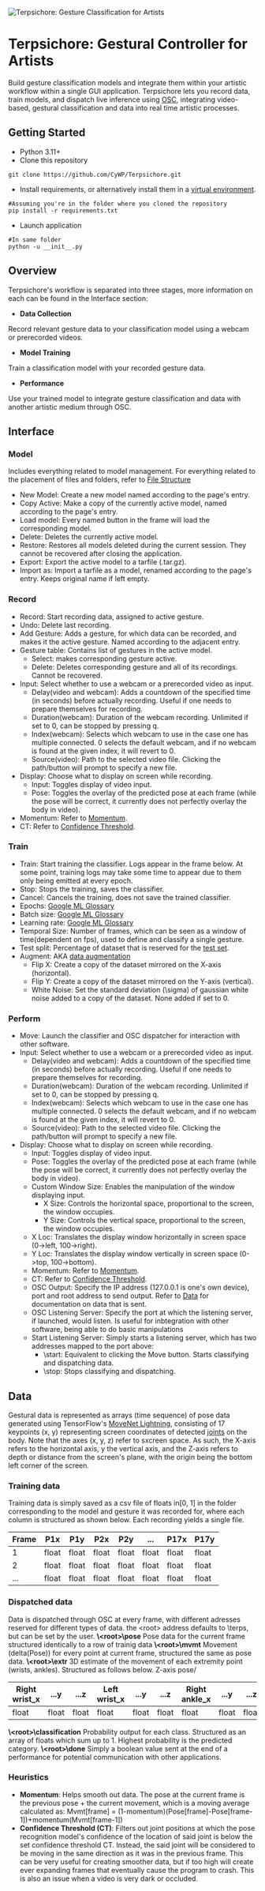 ![Terpsichore: Gesture Classification for Artists](docs/assets/topbanner.png)
# Terpsichore: Gestural Controller for Artists
Build gesture classification models and integrate them within your artistic workflow within a single GUI application.
Terpsichore lets you record data, train models, and dispatch live inference using [OSC](https://ccrma.stanford.edu/groups/osc/index.html), integrating video-based, gestural classification and data into real time artistic processes.

## Getting Started
- Python 3.11+
- Clone this repository
```
git clone https://github.com/CyWP/Terpsichore.git
```
- Install requirements, or alternatively install them in a [virtual environment](https://docs.python.org/3/library/venv.html#creating-virtual-environments).
```
#Assuming you're in the folder where you cloned the repository
pip install -r requirements.txt
```
- Launch application
```
#In same folder
python -u __init__.py
```

## Overview
Terpsichore's workflow is separated into three stages, more information on each can be found in the Interface section:
- **Data Collection**

Record relevant gesture data to your classification model using a webcam or prerecorded videos.
- **Model Training**

Train a classification model with your recorded gesture data.
- **Performance**

Use your trained model to integrate gesture classification and data with another artistic medium through OSC.

## Interface

### Model
Includes everything related to model management. For everything related to the placement of files and folders, refer to [File Structure](#file-structure)
- New Model: Create a new model named according to the page's entry.
- Copy Active: Make a copy of the currently active model, named according to the page's entry.
- Load model: Every named button in the frame will load the corresponding model.
- Delete: Deletes the currently active model.
- Restore: Restores all models deleted during the current session. They cannot be recovered after closing the application.
- Export: Export the active model to a tarfile (.tar.gz).
- Import as: Import a tarfile as a model, renamed according to the page's entry. Keeps original name if left empty.

### Record
- Record: Start recording data, assigned to active gesture.
- Undo: Delete last recording.
- Add Gesture: Adds a gesture, for which data can be recorded, and makes it the active gesture. Named according to the adjacent entry.
- Gesture table: Contains list of gestures in the active model.
  - Select: makes corresponding gesture active.
  - Delete: Deletes corresponding gesture and all of its recordings. Cannot be recovered. 
- Input: Select whether to use a webcam or a prerecorded video as input.
  - Delay(video and webcam): Adds a countdown of the specified time (in seconds) before actually recording. Useful if one needs to prepare themselves for recording.
  - Duration(webcam): Duration of the webcam recording. Unlimited if set to 0, can be stopped by pressing q.
  - Index(webcam): Selects which webcam to use in the case one has multiple connected. 0 selects the default webcam, and if no webcam is found at the given index, it will revert to 0.
  - Source(video): Path to the selected video file. Clicking the path/button will prompt to specify a new file.
- Display: Choose what to display on screen while recording.
  -  Input: Toggles display of video input.
  -  Pose: Toggles the overlay of the predicted pose at each frame (while the pose will be correct, it currently does not perfectly overlay the body in video).
- Momentum: Refer to [Momentum](#heuristics).
- CT: Refer to [Confidence Threshold](#heuristics).

### Train
- Train: Start training the classifier. Logs appear in the frame below. At some point, training logs may take some time to appear due to them only being emitted at every epoch.
- Stop: Stops the training, saves the classifier.
- Cancel: Cancels the training, does not save the trained classifier.
- Epochs: [Google ML Glossary](https://developers.google.com/machine-learning/glossary/#epoch)
- Batch size: [Google ML Glossary](https://developers.google.com/machine-learning/glossary/#batch-size)
- Learning rate: [Google ML Glossary](https://developers.google.com/machine-learning/glossary/#learning-rate)
- Temporal Size: Number of frames, which can be seen as a window of time(dependent on fps), used to define and classify a single gesture.
- Test split: Percentage of dataset that is reserved for the [test set](https://developers.google.com/machine-learning/glossary/#test-set).
- Augment: AKA [data augmentation](https://developers.google.com/machine-learning/glossary/#data-augmentation)
  - Flip X: Create a copy of the dataset mirrored on the X-axis (horizontal).
  - Flip Y: Create a copy of the dataset mirrored on the Y-axis (vertical).
  - White Noise: Set the standard deviation (\sigma) of gaussian white noise added to a copy of the dataset. None added if set to 0.

### Perform
- Move: Launch the classifier and OSC dispatcher for interaction with other software.
- Input: Select whether to use a webcam or a prerecorded video as input.
  - Delay(video and webcam): Adds a countdown of the specified time (in seconds) before actually recording. Useful if one needs to prepare themselves for recording.
  - Duration(webcam): Duration of the webcam recording. Unlimited if set to 0, can be stopped by pressing q.
  - Index(webcam): Selects which webcam to use in the case one has multiple connected. 0 selects the default webcam, and if no webcam is found at the given index, it will revert to 0.
  - Source(video): Path to the selected video file. Clicking the path/button will prompt to specify a new file.
- Display: Choose what to display on screen while recording.
  -  Input: Toggles display of video input.
  -  Pose: Toggles the overlay of the predicted pose at each frame (while the pose will be correct, it currently does not perfectly overlay the body in video).
  -  Custom Window Size: Enables the manipulation of the window displaying input.
     -  X Size: Controls the horizontal space, proportional to the screen, the window occupies.
     -  Y Size: Controls the vertical space, proportional to the screen, the window occupies.
  - X Loc: Translates the display window horizontally in screen space (0->left, 100->right).
  - Y Loc: Translates the display window vertically in screen space (0->top, 100->bottom).
  - Momentum: Refer to [Momentum](#heuristics).
  - CT: Refer to [Confidence Threshold](#heuristics).
  - OSC Output: Specify the IP address (127.0.0.1 is one's own device), port and root address to send output. Refer to [Data](#data) for documentation on data that is sent.
  - OSC Listening Server: Specify the port at which the listening server, if launched, would listen. Is useful for inbtegration with other software, being able to do basic manipulations 
  - Start Listening Server: Simply starts a listening server, which has two addresses mapped to the port above:
      - \start: Equivalent to clicking the Move button. Starts classifying and dispatching data.
      - \stop: Stops classifying and dispatching.
  
## Data
Gestural data is represented as arrays (time sequence) of pose data generated using TensorFlow's [MoveNet Lightning](https://www.tensorflow.org/hub/tutorials/movenet), consisting of 17 keypoints (x, y) representing screen coordinates of detected [joints](https://storage.googleapis.com/movenet/coco-keypoints-500.png) on the body. Note that the axes (x, y, z) refer to sxcreen space. As such, the X-axis refers to the horizontal axis, y the vertical axis, and the Z-axis refers to depth or distance from the screen's plane, with the origin being the bottom left corner of the screen.
### Training data
  
Training data is simply saved as a csv file of floats in[0, 1] in the folder corresponding to the model and gesture it was recorded for, where each column is structured as shown below. Each recording yields a single file.

| Frame | P1x | P1y | P2x | P2y | ... | P17x | P17y |
|-|-|-|-|-|-|-|-|
| 1 | float | float | float | float | float | float | float |
| 2 | float | float | float | float | float | float | float |
| ... | float | float | float | float | float | float | float |
### Dispatched data
  
Data is dispatched through OSC at every frame, with different adresses reserved for different types of data. the \<root> address defaults to \terps, but can be set by the user.
**\\\<root>\pose**
Pose data for the current frame structured identically to a row of trainig data
**\\\<root>\mvmt**
Movement (delta(Pose)) for every point at current frame, structured the same as pose data.
**\\\<root>\extr**
3D estimate of the movement of each extremity point (wrists, ankles). Structured as follows below. Z-axis pose/

| Right wrist_x | ...y | ...z | Left wrist_x | ...y | ...z | Right ankle_x | ...y | ...z | Left ankle_x | ...y | ...z |
|-|-|-|-|-|-|-|-|-|-|-|-|
| float | float | float | float | float | float | float | float | float | float | float | float |

**\\\<root>\classification**
Probability output for each class. Structured as an array of floats which sum up to 1. Highest probability is the predicted category.
**\\\<root>\done**
Simply a boolean value sent at the end of a performance for potential communication with other applications.

### Heuristics

- **Momentum**: Helps smooth out data. The pose at the current frame is the previous pose + the current movement, which is a moving average calculated as: 
Mvmt[frame] = (1-momentum)(Pose[frame]-Pose[frame-1])+momentum(Mvmt[frame-1])
- **Confidence Threshold (CT)**: Filters out joint positions at which the pose recognition model's confidence of the location of said joint is below the set confidence threshold CT. Instead, the said joint will be considered to be moving in the same direction as it was in the previous frame. This can be very useful for creating smoother data, but if too high will create ever expanding frames that eventually cause the program to crash. This is also an issue when a video is very dark or occluded.